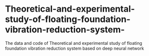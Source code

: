 # Theoretical-and-experimental-study-of-floating-foundation-vibration-reduction-system-
The data and code of Theoretical and experimental study of floating foundation vibration reduction system based on deep neural network
